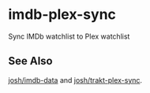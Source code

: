 # imdb-plex-sync

Sync IMDb watchlist to Plex watchlist

## See Also

[josh/imdb-data](https://github.com/josh/imdb-data) and [josh/trakt-plex-sync](https://github.com/josh/trakt-plex-sync).
